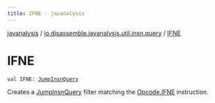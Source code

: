 ```yaml
---
title: IFNE - javanalysis
---
```


[javanalysis](../index.html) / [io.disassemble.javanalysis.util.insn.query](index.html) / [IFNE](./-i-f-n-e.html)

# IFNE

`val IFNE: `[`JumpInsnQuery`](-jump-insn-query/index.html)

Creates a [JumpInsnQuery](-jump-insn-query/index.html) filter matching the [Opcode.IFNE](#) instruction.

